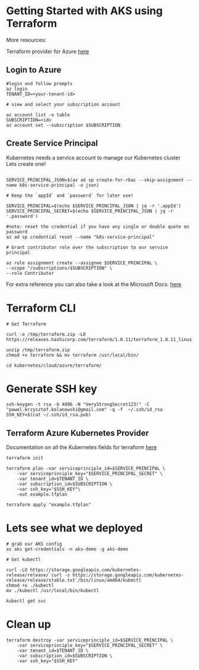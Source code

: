 # Getting Started with AKS using Terraform

More resources:

Terraform provider for Azure [here](https://github.com/terraform-providers/terraform-provider-azurerm) <br/>

## Login to Azure

```
#login and follow prompts
az login
TENANT_ID=<your-tenant-id>

# view and select your subscription account

az account list -o table
SUBSCRIPTION=<id>
az account set --subscription $SUBSCRIPTION

```

## Create Service Principal

Kubernetes needs a service account to manage our Kubernetes cluster </br>
Lets create one! </br>

```

SERVICE_PRINCIPAL_JSON=$(az ad sp create-for-rbac --skip-assignment --name k8s-service-principal -o json)

# Keep the `appId` and `password` for later use!

SERVICE_PRINCIPAL=$(echo $SERVICE_PRINCIPAL_JSON | jq -r '.appId')
SERVICE_PRINCIPAL_SECRET=$(echo $SERVICE_PRINCIPAL_JSON | jq -r '.password')

#note: reset the credential if you have any single or double quote on password
az ad sp credential reset --name "k8s-service-principal"

# Grant contributor role over the subscription to our service principal

az role assignment create --assignee $SERVICE_PRINCIPAL \
--scope "/subscriptions/$SUBSCRIPTION" \
--role Contributor

```

For extra reference you can also take a look at the Microsoft Docs: [here](https://github.com/MicrosoftDocs/azure-docs/blob/master/articles/aks/kubernetes-service-principal.md) </br>

# Terraform CLI

```
# Get Terraform

curl -o /tmp/terraform.zip -LO https://releases.hashicorp.com/terraform/1.0.11/terraform_1.0.11_linux_amd64.zip

unzip /tmp/terraform.zip
chmod +x terraform && mv terraform /usr/local/bin/

cd kubernetes/cloud/azure/terraform/

```

# Generate SSH key

```
ssh-keygen -t rsa -b 4096 -N "VeryStrongSecret123!" -C "pawel.krzysztof.kolanowski@gmail.com" -q -f  ~/.ssh/id_rsa
SSH_KEY=$(cat ~/.ssh/id_rsa.pub)
```

## Terraform Azure Kubernetes Provider

Documentation on all the Kubernetes fields for terraform [here](https://www.terraform.io/docs/providers/azurerm/r/kubernetes_cluster.html)

```
terraform init

terraform plan -var serviceprinciple_id=$SERVICE_PRINCIPAL \
    -var serviceprinciple_key="$SERVICE_PRINCIPAL_SECRET" \
    -var tenant_id=$TENANT_ID \
    -var subscription_id=$SUBSCRIPTION \
    -var ssh_key="$SSH_KEY"\
    -out example.tfplan

terraform apply "example.tfplan"

```

# Lets see what we deployed

```
# grab our AKS config
az aks get-credentials -n aks-demo -g aks-demo

# Get kubectl

curl -LO https://storage.googleapis.com/kubernetes-release/release/`curl -s https://storage.googleapis.com/kubernetes-release/release/stable.txt`/bin/linux/amd64/kubectl
chmod +x ./kubectl
mv ./kubectl /usr/local/bin/kubectl

kubectl get svc

```

# Clean up

```
terraform destroy -var serviceprinciple_id=$SERVICE_PRINCIPAL \
    -var serviceprinciple_key="$SERVICE_PRINCIPAL_SECRET" \
    -var tenant_id=$TENANT_ID \
    -var subscription_id=$SUBSCRIPTION \
    -var ssh_key="$SSH_KEY"
```
